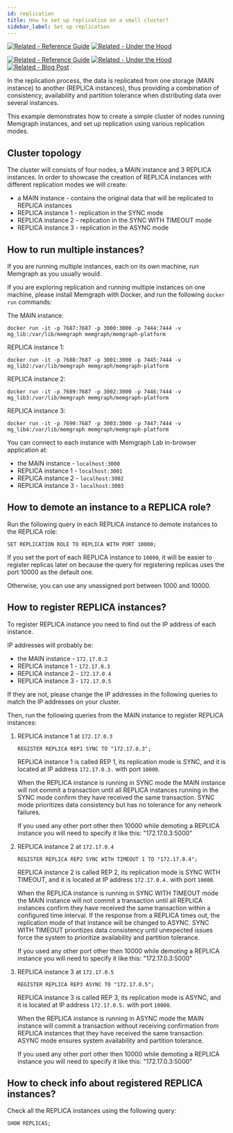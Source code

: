```yaml
---
id: replication
title: How to set up replication on a small cluster?
sidebar_label: Set up replication
---
```

[![Related - Reference Guide](https://img.shields.io/static/v1?label=Related&message=Reference%20Guide&color=yellow&style=for-the-badge)](/reference-guide/replication.md) [![Related - Under the Hood](https://img.shields.io/static/v1?label=Related&message=Under%20the%20hood&color=orange&style=for-the-badge)](/under-the-hood/replication.md)
 


[![Related - Reference Guide](https://img.shields.io/static/v1?label=Related&message=Reference%20Guide&color=yellow&style=for-the-badge)](/reference-guide/replication.md) [![Related - Under the Hood](https://img.shields.io/static/v1?label=Related&message=Under%20the%20hood&color=orange&style=for-the-badge)](/under-the-hood/replication.md) [![Related - Blog Post](https://img.shields.io/static/v1?label=Related&message=Blog%20post&color=9C59DB&style=for-the-badge)](https://memgraph.com/blog/implementing-data-replication)

In the replication process, the data is replicated from one storage (MAIN
instance) to another (REPLICA instances), thus providing a combination of
consistency, availability and partition tolerance when distributing data over
several instances.

This example demonstrates how to create a simple cluster of nodes running
Memgraph instances, and set up replication using various replication modes.

## Cluster topology

The cluster will consists of four nodes, a MAIN instance and 3 REPLICA
instances. In order to showcase the creation of REPLICA instances with different
replication modes we will create:

* a MAIN instance - contains the original data that will be replicated to REPLICA instances
* REPLICA instance 1 - replication in the SYNC mode
* REPLICA instance 2 - replication in the SYNC WITH TIMEOUT mode
* REPLICA instance 3 - replication in the ASYNC mode

## How to run multiple instances?

If you are running multiple instances, each on its own machine, run Memgraph as
you usually would.

If you are exploring replication and running multiple instances on one machine,
please install Memgraph with Docker, and run the following `docker run`
commands:

The MAIN instance:
```
docker run -it -p 7687:7687 -p 3000:3000 -p 7444:7444 -v mg_lib:/var/lib/memgraph memgraph/memgraph-platform
```

REPLICA instance 1:
```
docker run -it -p 7688:7687 -p 3001:3000 -p 7445:7444 -v mg_lib2:/var/lib/memgraph memgraph/memgraph-platform
```

REPLICA instance 2:
```
docker run -it -p 7689:7687 -p 3002:3000 -p 7446:7444 -v mg_lib3:/var/lib/memgraph memgraph/memgraph-platform
```

REPLICA instance 3:
```
docker run -it -p 7690:7687 -p 3003:3000 -p 7447:7444 -v mg_lib4:/var/lib/memgraph memgraph/memgraph-platform
```

You can connect to each instance with Memgraph Lab in-browser application at:

* the MAIN instance - `localhost:3000`
* REPLICA instance 1 - `localhost:3001`
* REPLICA instance 2 - `localhost:3002`
* REPLICA instance 3 - `localhost:3003`


## How to demote an instance to a REPLICA role?

Run the following query in each REPLICA instance to demote instances to the
REPLICA role:

```
SET REPLICATION ROLE TO REPLICA WITH PORT 10000;
```

If you set the port of each REPLICA instance to `10000`, it will be easier to
register replicas later on because the query for registering replicas uses the
port 10000 as the default one.  

Otherwise, you can use any unassigned port between 1000 and 10000.

## How to register REPLICA instances?

To register REPLICA instance you need to find out the IP address of each instance.

IP addresses will probably be:

* the MAIN instance - `172.17.0.2`
* REPLICA instance 1 - `172.17.0.3`
* REPLICA instance 2 - `172.17.0.4`
* REPLICA instance 3 - `172.17.0.5`

If they are not, please change the IP addresses in the following queries to
match the IP addresses on your cluster. 

Then, run the following queries from the MAIN instance to register REPLICA instances:

1. REPLICA instance 1 at `172.17.0.3`

    ```
    REGISTER REPLICA REP1 SYNC TO "172.17.0.3";
    ```

    REPLICA instance 1 is called REP 1, its replication mode is SYNC, and it is
    located at IP address `172.17.0.3.` with port `10000`.

    When the REPLICA instance is running in SYNC mode the MAIN instance will not
    commit a transaction until all REPLICA instances running in the SYNC mode
    confirm they have received the same transaction. SYNC mode prioritizes data
    consistency but has no tolerance for any network failures.

    If you used any other port other then 10000 while demoting a REPLICA
    instance you will need to specify it like this: "172.17.0.3:5000"

2. REPLICA instance 2 at `172.17.0.4`

    ```
    REGISTER REPLICA REP2 SYNC WITH TIMEOUT 1 TO "172.17.0.4";
    ```

    REPLICA instance 2 is called REP 2, its replication mode is SYNC WITH
    TIMEOUT, and it is located at IP address `172.17.0.4.` with port `10000`.

    When the REPLICA instance is running in SYNC WITH TIMEOUT mode the MAIN
    instance will not commit a transaction until all REPLICA instances confirm
    they have received the same transaction within a configured time interval.
    If the response from a REPLICA times out, the replication mode of that
    instance will be changed to ASYNC. SYNC WITH TIMEOUT prioritizes data
    consistency until unexpected issues force the system to prioritize
    availability and partition tolerance. 
    
    If you used any other port other then 10000 while demoting a REPLICA
    instance you will need to specify it like this: "172.17.0.3:5000"

3. REPLICA instance 3 at `172.17.0.5`

    ```
    REGISTER REPLICA REP3 ASYNC TO "172.17.0.5";
    ```

    REPLICA instance 3 is called REP 3, its replication mode is ASYNC, and it is
    located at IP address `172.17.0.5.` with port `10000`.

    When the REPLICA instance is running in ASYNC mode the MAIN instance will
    commit a transaction without receiving confirmation from REPLICA instances
    that they have received the same transaction. ASYNC mode ensures system
    availability and partition tolerance.
    
    If you used any other port other then 10000 while demoting a REPLICA
    instance you will need to specify it like this: "172.17.0.3:5000"

## How to check info about registered REPLICA instances?

Check all the REPLICA instances using the following query:

```
SHOW REPLICAS;
```